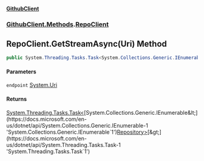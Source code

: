 #### [GithubClient](index 'index')
### [GithubClient.Methods](GithubClient.Methods 'GithubClient.Methods').[RepoClient](GithubClient.Methods.RepoClient 'GithubClient.Methods.RepoClient')

## RepoClient.GetStreamAsync(Uri) Method

```csharp
public System.Threading.Tasks.Task<System.Collections.Generic.IEnumerable<GithubClient.Repositories.Repository>> GetStreamAsync(System.Uri endpoint);
```
#### Parameters

<a name='GithubClient.Methods.RepoClient.GetStreamAsync(System.Uri).endpoint'></a>

`endpoint` [System.Uri](https://docs.microsoft.com/en-us/dotnet/api/System.Uri 'System.Uri')

#### Returns
[System.Threading.Tasks.Task&lt;](https://docs.microsoft.com/en-us/dotnet/api/System.Threading.Tasks.Task-1 'System.Threading.Tasks.Task`1')[System.Collections.Generic.IEnumerable&lt;](https://docs.microsoft.com/en-us/dotnet/api/System.Collections.Generic.IEnumerable-1 'System.Collections.Generic.IEnumerable`1')[Repository](GithubClient.Repositories.Repository 'GithubClient.Repositories.Repository')[&gt;](https://docs.microsoft.com/en-us/dotnet/api/System.Collections.Generic.IEnumerable-1 'System.Collections.Generic.IEnumerable`1')[&gt;](https://docs.microsoft.com/en-us/dotnet/api/System.Threading.Tasks.Task-1 'System.Threading.Tasks.Task`1')